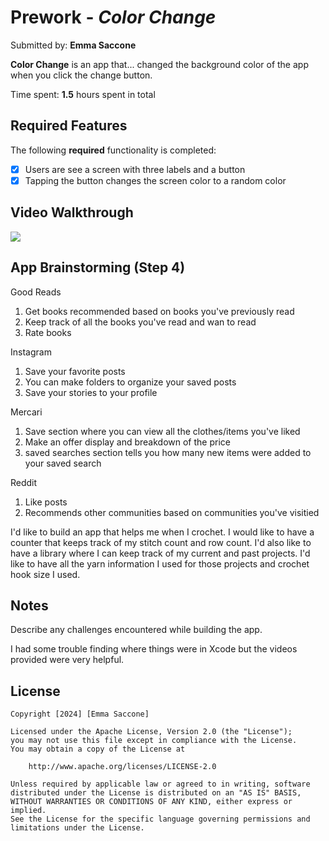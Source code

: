 # Prework - *Color Change*

Submitted by: **Emma Saccone**

**Color Change** is an app that... changed the background color of the app when you click the change button.

Time spent: **1.5** hours spent in total

## Required Features

The following **required** functionality is completed:

- [x] Users are see a screen with three labels and a button
- [x] Tapping the button changes the screen color to a random color
 
## Video Walkthrough

<div>
    <a href="https://www.loom.com/share/f12c4232aaed4d479168d07e4d233fbe">
    </a>
    <a href="https://www.loom.com/share/f12c4232aaed4d479168d07e4d233fbe">
      <img style="max-width:300px;" src="https://cdn.loom.com/sessions/thumbnails/f12c4232aaed4d479168d07e4d233fbe-9b408b8e84ec8902-full-play.gif">
    </a>
  </div>

## App Brainstorming (Step 4)
Good Reads
1. Get books recommended based on books you've previously read
2. Keep track of all the books you've read and wan to read
3. Rate books
   
Instagram
1. Save your favorite posts
2. You can make folders to organize your saved posts
3. Save your stories to your profile
   
Mercari
1. Save section where you can view all the clothes/items you've liked
2. Make an offer display and breakdown of the price
3. saved searches section tells you how many new items were added to your saved search

Reddit
1. Like posts 
2. Recommends other communities based on communities you've visitied

I'd like to build an app that helps me when I crochet. I would like to have a counter that keeps track of my stitch count and row count. I'd also like to have a library where I can keep track of my current and past projects. I'd like to have all the yarn information I used for those projects and crochet hook size I used. 

## Notes

Describe any challenges encountered while building the app.

I had some trouble finding where things were in Xcode but the videos provided were very helpful. 

## License

    Copyright [2024] [Emma Saccone]

    Licensed under the Apache License, Version 2.0 (the "License");
    you may not use this file except in compliance with the License.
    You may obtain a copy of the License at

        http://www.apache.org/licenses/LICENSE-2.0

    Unless required by applicable law or agreed to in writing, software
    distributed under the License is distributed on an "AS IS" BASIS,
    WITHOUT WARRANTIES OR CONDITIONS OF ANY KIND, either express or implied.
    See the License for the specific language governing permissions and
    limitations under the License.

